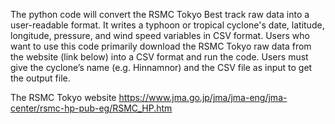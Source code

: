 
The python code will convert the RSMC Tokyo Best track raw data into a user-readable format. It writes a typhoon or tropical cyclone's date, latitude, longitude, pressure, and wind speed variables in CSV format.
Users who want to use this code primarily download the RSMC Tokyo raw data from the website (link below) into a CSV format and run the code. Users must give the cyclone’s name (e.g. Hinnamnor) and the CSV file as input to get the output file.


The RSMC Tokyo website 
https://www.jma.go.jp/jma/jma-eng/jma-center/rsmc-hp-pub-eg/RSMC_HP.htm


